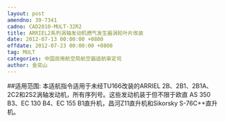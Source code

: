 ```yaml
---
layout: post
amendno: 39-7341
cadno: CAD2010-MULT-32R2
title: ARRIEL2系列涡轴发动机燃气发生器涡轮叶片改装
date: 2012-07-13 00:00:00 +0800
effdate: 2012-07-23 00:00:00 +0800
tag: MULT
categories: 中国民用航空局航空器适航审定司
author: 金奕山
---
```


##适用范围:
本适航指令适用于未经TU166改装的ARRIEL 2B、2B1、2B1A、 2C2和2S2涡轴发动机，所有序列号。这些发动机装于但不限于欧直 AS 350 B3、EC 130 B4、EC 155 B1直升机，昌河Z11直升机和Sikorsky S-76C++直升机。

